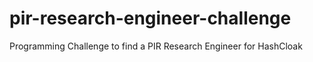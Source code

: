 # pir-research-engineer-challenge
Programming Challenge to find a PIR Research Engineer for HashCloak
